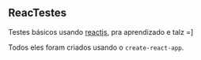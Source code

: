 ReacTestes
----------
Testes básicos usando [reactjs](https://facebook.github.io/react/), pra
aprendizado e talz =]

Todos eles foram criados usando o `create-react-app`.
